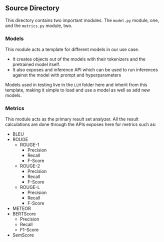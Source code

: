 ## Source Directory

This directory contains two important modules.  The `model.py` module, one, and the `metrics.py` module, two.  


### Models

This module acts a template for different models in our use case.  
- It creates objects out of the models with their tokenizers and the pretrained model itself.  
- It also exposes and inference API which can be used to run inferences against the model with prompt and hyperparameters

Models used in testing live in the `LLM` folder here and inherit from this template, making it simple to load and use a model as well as add new models.


### Metrics

This module acts as the primary result set analyzer.  All the result calculations are done through the APIs exposes here for metrics such as:
- BLEU
- ROUGE 
    - ROUGE-1
        - Precision
        - Recall
        - F-Score
    - ROUGE-2
        - Precision
        - Recall
        - F-Score
    - ROUGE-L
        - Precision
        - Recall
        - F-Score
- METEOR
- BERTScore 
    - Precision
    - Recall
    - F1-Score
- SemScore